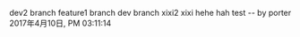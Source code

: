 dev2 branch
feature1 branch
dev branch
xixi2
xixi
hehe
hah
test 
-- by porter 2017年4月10日, PM 03:11:14
